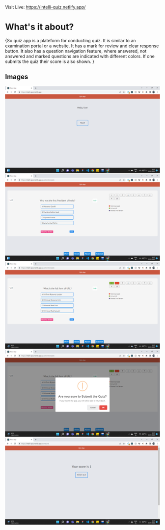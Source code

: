 Visit Live: https://intelli-quiz.netlify.app/

# What's it about?

{So quiz app is a plateform for conducting quiz. It is similar to an examination portal or a website. It has a mark for review and clear response button. It also has a question navigation feature, where answered, not answered and marked questions are indicated with different colors. If one submits the quiz their score is also shown. }

## Images

![](quiz-app-screenshots/Screenshot%20(715).png)
![](quiz-app-screenshots/Screenshot%20(716).png)
![](quiz-app-screenshots/Screenshot%20(718).png)
![](quiz-app-screenshots/Screenshot%20(719).png)
![](quiz-app-screenshots/Screenshot%20(720).png)

